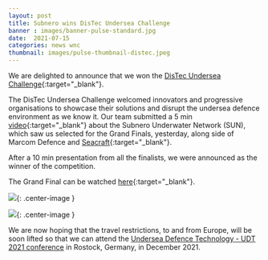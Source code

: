 ```yaml
---
layout: post
title: Subnero wins DisTec Undersea Challenge
banner : images/banner-pulse-standard.jpg
date:  2021-07-15
categories: news wnc
thumbnail: images/pulse-thumbnail-distec.jpeg
---
```


We are delighted to announce that we won the [DisTec Undersea Challenge](https://www.udt-global.com/about-the-challenge){:target="_blank"}.

The DisTec Undersea Challenge welcomed innovators and progressive organisations to showcase their solutions and disrupt the undersea defence environment as we know it.
Our team submitted a 5 min [video](https://www.youtube.com/watch?v=zkaCsabBDoA&t){:target="_blank"} about the Subnero Underwater Network (SUN), which saw us selected for the Grand Finals, yesterday, along side of Marcom Defence and [Seacraft](https://seacraft.eu/){:target="_blank"}.

After a 10 min presentation from all the finalists, we were announced as the winner of the competition.

The Grand Final can be watched [here](https://www.udt-global.com/finalists#:~:text=Watch-,the,-Grand%20Final%20on){:target="_blank"}.

![]({{site.baseurl}}/images/pulse-distec-final-2021.jpeg){: .center-image  }

![]({{site.baseurl}}/images/pulse-distec-finalists-2021.jpeg){: .center-image  }


We are now hoping that the travel restrictions, to and from Europe, will be soon lifted so that we can attend the [Undersea Defence Technology - UDT 2021 conference](https://www.udt-global.com/welcome) in Rostock, Germany, in December 2021.
